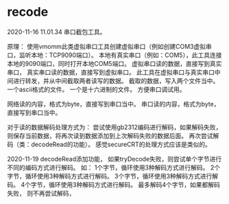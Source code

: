 # recode
2020-11-16 11.01.34
串口截包工具。

原理：
使用vmomm此类虚拟串口工具创建虚拟串口（例如创建COM3虚拟串口，监听本地：TCP9090端口）。
本地有真实串口（例如：COM5），此工具连接本地的9090端口，同时打开本地COM5端口。
虚拟串口读的数据，直接写到真实串口，
真实串口读的数据，直接写到虚拟串口。
此工具在虚拟串口与真实串口中间进行转发，并从中间截取两者读写的数据。
截取的数据，写入两个文件当中。
一个ascii格式的文件。
一个是十六进制的文件。
方便串口调试用。

网络读的内容，格式为byte，直接写到串口当中。
串口读的内容，格式为byte，直接写到串口当中。

对于读的数据解码处理方式为：
尝试使用gb2312编码进行解码，如果解码失败，
则保存当前数据，将再次读到数据添加到上次解码失败的数据后面。
再次尝试解码（类：decodeRead的功能）。
感觉secureCRT的处理方式应该是类似的。

2020-11-19
decodeRead添加功能，
如果tryDecode失败，则尝试单个字节进行不同的编码方式进行解码。
如：
1个字节，循环使用3种解码方式进行解码。
2个字节，循环使用3种解码方式进行解码。
3个字节，循环使用3种解码方式进行解码。
4个字节，循环使用3种解码方式进行解码。
最多解码4个字节，如果都解码失败，
则不再尝试解码，
